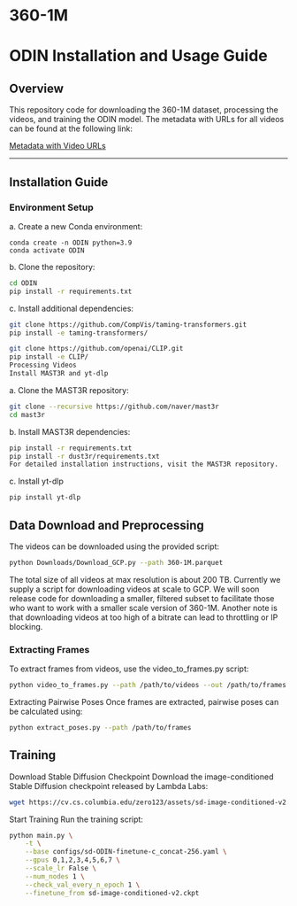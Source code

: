 # 360-1M
# ODIN Installation and Usage Guide

## Overview
This repository code for downloading the 360-1M dataset, processing the videos, and training the ODIN model. The metadata with URLs for all videos can be found at the following link:

[Metadata with Video URLs](https://huggingface.co/datasets/mwallingford/360-1M/tree/main) 

---

## Installation Guide

### Environment Setup
a. Create a new Conda environment:
   ```
   conda create -n ODIN python=3.9
   conda activate ODIN
```
b. Clone the repository:

```bash
cd ODIN
pip install -r requirements.txt
```
c. Install additional dependencies:

```bash
git clone https://github.com/CompVis/taming-transformers.git
pip install -e taming-transformers/
```
```bash
git clone https://github.com/openai/CLIP.git
pip install -e CLIP/
Processing Videos
Install MAST3R and yt-dlp
```
a. Clone the MAST3R repository:
```bash
git clone --recursive https://github.com/naver/mast3r
cd mast3r
```
b. Install MAST3R dependencies:

```bash
pip install -r requirements.txt
pip install -r dust3r/requirements.txt
For detailed installation instructions, visit the MAST3R repository.
```

c. Install yt-dlp
```bash
pip install yt-dlp
```


## Data Download and Preprocessing
The videos can be downloaded using the provided script:

```bash
python Downloads/Download_GCP.py --path 360-1M.parquet
```
The total size of all videos at max resolution is about 200 TB. Currently we supply a script for downloading videos at scale to GCP. We will soon release code for downloading a smaller, filtered subset to facilitate those who want to work with a smaller scale version of 360-1M. Another note is that downloading videos at too high of a bitrate can lead to throttling or IP blocking. 

### Extracting Frames
To extract frames from videos, use the video_to_frames.py script:


```bash
python video_to_frames.py --path /path/to/videos --out /path/to/frames
```

Extracting Pairwise Poses
Once frames are extracted, pairwise poses can be calculated using:

```bash
python extract_poses.py --path /path/to/frames
```

## Training
Download Stable Diffusion Checkpoint
Download the image-conditioned Stable Diffusion checkpoint released by Lambda Labs:

```bash
wget https://cv.cs.columbia.edu/zero123/assets/sd-image-conditioned-v2.ckpt
```
Start Training
Run the training script:

```bash
python main.py \
    -t \
    --base configs/sd-ODIN-finetune-c_concat-256.yaml \
    --gpus 0,1,2,3,4,5,6,7 \
    --scale_lr False \
    --num_nodes 1 \
    --check_val_every_n_epoch 1 \
    --finetune_from sd-image-conditioned-v2.ckpt
```
